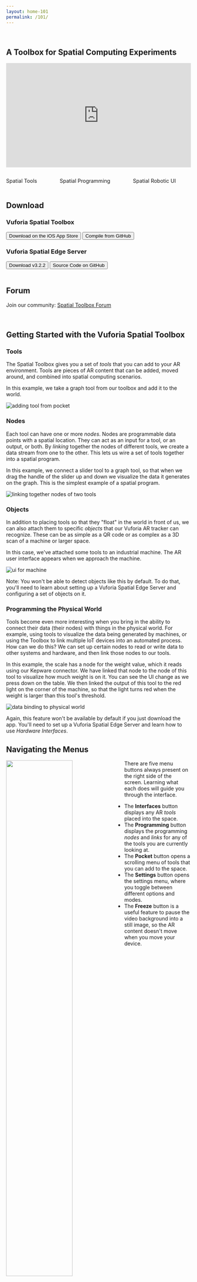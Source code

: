 ```yaml
---
layout: home-101
permalink: /101/
---
```

<br>

## A Toolbox for Spatial Computing Experiments

<div class="column is-full" style="position: relative; width: 100%; height: 0; padding-bottom: 56.25%;">
            <iframe src="https://www.youtube.com/embed/k3uHFk1PAAM?rel=0" frameborder="0" allow="autoplay;"
                    allowfullscreen class="video"
                    style="position: absolute;top: 0; left: 0; width: 100%; height: 100%;">
                <img src="../resources/toolboxVideoPlaceholder.jpg" border="0">
            </iframe>
</div>

<div class="container">
        <div class="columns is-vcentered is-centered is-multiline ">
            <div class="column is-one-third is-vcentered is-centered">
                <p><img src="../resources/distance.gif" alt=""/></p>
                <div class="subtitle">Spatial Tools</div>
            </div>
            <div class="column is-one-third">
                <p><img src="../resources/vst.gif" alt=""/></p>
                <div class="subtitle">Spatial Programming</div>
            </div>
            <div class="column is-one-third">
                <p><img src="../resources/mir.gif" alt=""/></p>
                <div class="subtitle">Spatial Robotic UI</div>
            </div>
        </div>
</div>

<br>

<div class="container">
    <h2 class="title">Download</h2>
    <h3 class="title">Vuforia Spatial Toolbox</h3>
<div class="buttons">
    <button class="button is-outlined  is-medium is-dark"
            onclick="location.href='https://apps.apple.com/us/app/vuforia-spatial-toolbox/id1506071001';">
    <span class="icon is-medium">
      <i class="fab fa-app-store-ios"></i>
    </span>
        <span>Download on the iOS App Store</span>
    </button>
    <button class="button  is-outlined  is-medium is-dark"
            onclick="location.href='https://github.com/ptcrealitylab/vuforia-spatial-toolbox-ios';">
    <span class="icon is-medium">
        <i class="fab fa-github"></i>
            </span>
        <span>Compile from GitHub</span>
    </button>
</div>
    <h3 class="title">Vuforia Spatial Edge Server</h3>
    <div class="buttons">
        <button class="button is-outlined  is-medium is-dark"
                onclick="location.href='https://github.com/ptcrealitylab/vuforia-spatial-edge-server/releases/tag/v3.2.2';">
    <span class="icon is-medium">
      <i class="fab fa-github"></i>
    </span>
            <span>Download v3.2.2</span>
        </button>
        <button class="button  is-outlined  is-medium is-dark"
                onclick="location.href='https://github.com/ptcrealitylab/vuforia-spatial-edge-server';">
    <span class="icon is-medium">
        <i class="fab fa-github"></i>
            </span>
            <span>Source Code on GitHub</span>
        </button>
    </div>
</div>

<br>

## Forum
Join our community: [Spatial Toolbox Forum](http://forum.spatialtoolbox.vuforia.com/)

<br>

## Getting Started with the Vuforia Spatial Toolbox

### Tools

The Spatial Toolbox gives you a set of *tools* that you can add to your AR environment. Tools are
pieces of AR content that can be added, moved around, and combined into spatial computing scenarios.

In this example, we take a graph tool from our toolbox and add it to the world.

![adding tool from pocket](../docs/use/images/intro-gifs/tool-add.gif)

### Nodes

Each tool can have one or more *nodes*. Nodes are programmable data points with a spatial
location. They can act as an input for a tool, or an output, or both. By *linking* together the
nodes of different tools, we create a data stream from one to the other. This lets us wire a set
of tools together into a spatial program.

In this example, we connect a slider tool to a graph tool, so that when we drag the handle of the
slider up and down we visualize the data it generates on the graph. This is the simplest example
of a spatial program.

![linking together nodes of two tools](../docs/use/images/intro-gifs/link-and-interact-tools.gif)

### Objects

In addition to placing tools so that they "float" in the world in front of us, we can also
attach them to specific *objects* that our Vuforia AR tracker can recognize. These can be as
simple as a QR code or as complex as a 3D scan of a machine or larger space.

In this case, we've attached some tools to an industrial machine. The AR user interface appears
when we approach the machine.

![ui for machine](../docs/use/images/intro-gifs/scale-machine-ui-proximity.gif)

Note: You won't be able to detect objects like this by default. To do that, you'll need to learn
about setting up a Vuforia Spatial Edge Server and configuring a set of objects on it.

### Programming the Physical World

Tools become even more interesting when you bring in the ability to connect their data (their nodes)
with things in the physical world. For example, using tools to visualize the data being
generated by machines, or using the Toolbox to link multiple IoT devices into an automated
process. How can we do this? We can set up certain nodes to read or write data to other systems
and hardware, and then link those nodes to our tools.

In this example, the scale has a node for the weight value, which it reads using our Kepware
connector. We have linked that node to the node of this tool to visualize how much weight is on
it. You can see the UI change as we press down on the table. We then linked the output of this
tool to the red light on the corner of the machine, so that the light turns red when the weight
is larger than this tool's threshold.

![data binding to physical world](../docs/use/images/intro-gifs/scale-machine-ui.gif)

Again, this feature won't be available by default if you just download the app. You'll need to
set up a Vuforia Spatial Edge Server and learn how to use *Hardware Interfaces*.


## Navigating the Menus

<img width="60%" src="../docs/use/images/ui-tutorial-gifs/01-intro-to-the-menus.gif" style="float: left; margin-right: 20px; margin-bottom: 20px;" />

There are five menu buttons always present on the right side of the screen. Learning what each does will guide you through the interface.

- The **Interfaces** button displays any AR *tools* placed into the space.
- The **Programming** button displays the programming *nodes* and *links* for any of the tools you are currently looking at.
- The **Pocket** button opens a scrolling menu of tools that you can add to the space.
- The **Settings** button opens the settings menu, where you toggle between different options and modes.
- The **Freeze** button is a useful feature to pause the video background into a still image, so the AR content doesn't move when you move your device.

<p style = "clear: left;"></p>

## The Basics

### Adding Tools

<img width="60%" src="../docs/use/images/ui-tutorial-gifs/16-adding-tools-from-pocket.gif" align="left" style="margin-right: 20px; margin-bottom: 30px;" />

Tapping on an icon in the pocket will add that *tool* to the space.

You can then tap and hold on the tool for a moment (without moving your finger) to start moving it. Drag to move it horizontally and vertically. Pinch with two fingers to scale it up or down.

In this example, we add a slider tool and a graph tool, and organize them in our space.

<p style = "clear: left;"></p>

### Drawing Links

<img width="60%" src="../docs/use/images/ui-tutorial-gifs/02-create-link.gif" align="left" style="margin-right: 20px; margin-bottom: 30px;" />

When you switch to programming mode, you will see the *nodes* for any visible tools.

You can connect any two nodes by dragging a line between them.

This creates a *link* that will send data from the first node (in this example, on the left) to the second (on the right). The direction matters, so the animated dots move in the direction that data will flow.

<p style = "clear: left;"></p>

### Cutting Links

<img width="60%" src="../docs/use/images/ui-tutorial-gifs/03-delete-link.gif" align="left" style="margin-right: 20px; margin-bottom: 30px;" />

To delete a link, you can swipe through it to cut it.

The node on the left will no longer send data to the one on the right.

<p style = "clear: left;"></p>

### Moving Nodes

<img width="60%" src="../docs/use/images/ui-tutorial-gifs/04-move-node.gif" align="left" style="margin-right: 20px; margin-bottom: 30px;" />

If you tap and hold on a node for a second without moving your finger, you can then reposition it by dragging it around. Blue corners will appear around the node to show that you can move it.

The position doesn't affect the behavior, but it can be useful to keep the nodes organized.

<p style = "clear: left;"></p>

### Interacting with Tools

<img width="60%" src="../docs/use/images/ui-tutorial-gifs/17-linking-tools.gif" align="left" style="margin-right: 20px; margin-bottom: 30px;" />

Some tools – like the graph – just visualize data. Others – like the slider – are inputs that we can interact with. By linking the input tool to the output tool, we can visualize the data that the input generates.

Before interacting with tools, remember to switch back from the programming mode to the interfaces mode.

<p style = "clear: left;"></p>

### Fast-adding Tools

<img width="60%" src="../docs/use/images/ui-tutorial-gifs/19-adding-tools.gif" align="left" style="margin-right: 20px; margin-bottom: 30px;" />

Instead of tapping on a tool's icon in the pocket, if you tap-and-hold and *drag* the tool all in one gesture, you will be able to move and scale the tool all at once. This is just a shortcut if you want to quickly add tools to the space.

<p style = "clear: left;"></p>

### Linking Multiple Tools

<img width="60%" src="../docs/use/images/ui-tutorial-gifs/20-fixed-linking-tools.gif" align="left" style="margin-right: 20px; margin-bottom: 30px;" />

Each node functions both as an input and an output, so you can string together tools' nodes into longer programs.

In this example, the value from the slider is visualized first by a simple meter, and then gets passed to a time-series graph to be visualized in a different way.

<p style = "clear: left;"></p>

### Deleting Tools

<img width="60%" src="../docs/use/images/ui-tutorial-gifs/21-delete-tools.gif" align="left" style="margin-right: 20px; margin-bottom: 30px;" />

When dragging a tool around, a trash icon will appear on the right edge of the screen. Drag the tool on top of the icon and let go to delete it.

This will also delete all links to or from the nodes of this tool.

<p style = "clear: left;"></p>

## Logic Nodes

Links just send data between nodes without affecting the data along the way. To add more logic to your system, you can add a *Logic Node* and pass the data through the logic node.

This part of the guide will teach you the basics of a block-based programming environment that lets you add all sorts of logic to your systems.

### Add Logic Node

<img width="60%" src="../docs/use/images/ui-tutorial-gifs/05-add-logic-node.gif" align="left" style="margin-right: 20px; margin-bottom: 30px;" />

When you're in programming mode, dragging out from the pocket button will create a new logic node that you can place into space. There needs to be at least one tool in the space first, for the logic node to attach to, but you can add as many logic nodes as you want.

<p style = "clear: left;"></p>

### Link to the Logic Node

<img width="60%" src="../docs/use/images/ui-tutorial-gifs/06-link-logic-node.gif" align="left" style="margin-right: 20px; margin-bottom: 30px;" />

Creating a link to a logic node lets you choose a color for it: blue, green, yellow, or red. You can also choose a color for links drawn out of a logic node. The color of this link determines which color-coded entry point it will connect to within the logic node.

In this example, we send the data from the slider into the blue input, and send data from the green output to the graph.

<p style = "clear: left;"></p>

### Open the Logic Node

<img width="60%" src="../docs/use/images/ui-tutorial-gifs/07-open-logic-node.gif" align="left" style="margin-right: 20px; margin-bottom: 30px;" />

Tapping on a logic node opens its programming grid, where you can construct a program that affects the data flowing from its inputs to its outputs. You can place *logic block* into this grid, and link them together into programs.

The top row has an input spot for each color, corresponding to the colors of links connecting to this logic node.

The bottom row has an output spot for each color.

<p style = "clear: left;"></p>

### Add Logic Block from Menu

<img width="60%" src="../docs/use/images/ui-tutorial-gifs/08-add-logic-block.gif" align="left" style="margin-right: 20px; margin-bottom: 30px;" />

Tapping on the pocket button within a logic node opens the logic menu, where you can see a set of logic blocks that you can choose from.

Tap down and drag a logic block to select it. Dragging it around will snap it into different grid spots that it gets close to. Let go of it while it is snapped onto a spot in order to place it.

In this example, we select an inverter block, and place it into the grid.

A full list of blocks, and how to use them, can be seen [here](https://spatialtoolbox.vuforia.com/docs/use/spatial-programming/logic-blocks).

<p style = "clear: left;"></p>

### Link Blocks to Inputs and Outputs

<img width="60%" src="../docs/use/images/ui-tutorial-gifs/09-link-logic-block.gif" align="left" style="margin-right: 20px; margin-bottom: 30px;" />

Drawing lines between blocks, input spots, or output spots will create a link. To create a working program, you need to make a path from an input to an output.

Since we connected the slider to the blue input of the logic node, and the graph to the green output, we link the blue input spot to the inverter block, and then link the block to the green output spot.

This will send inverted values from the slider to the graph.

<p style = "clear: left;"></p>

### Move Logic Block

<img width="60%" src="../docs/use/images/ui-tutorial-gifs/10-move-logic-block.gif" align="left" style="margin-right: 20px; margin-bottom: 30px;" />

Tapping and holding on a block for a second will allow you to pick it up and move it to a different spot. The location you choose doesn't matter (unless you place it on an input or output spot) but it helps to organize them.

If you place it on an input spot, it will automatically link it to that input. If you place it on an output spot, it will automatically link it to that output.

<p style = "clear: left;"></p>

### Logic Block Information

<img width="60%" src="../docs/use/images/ui-tutorial-gifs/11-logic-block-settings.gif" align="left" style="margin-right: 20px; margin-bottom: 30px;" />

If you tap on a placed logic block (without holding), it will open the information and settings page for that block. For example, tapping on the inverter block explains what the block does. The inverter block doesn't have any settings that can be changed.

Tapping the back button closes the information. Tapping it again would exit the logic node entirely.

<p style = "clear: left;"></p>

### Logic Block Settings

<img width="60%" src="../docs/use/images/ui-tutorial-gifs/12-logic-block-settings-delay.gif" align="left" style="margin-right: 20px; margin-bottom: 30px;" />

Some logic blocks have settings that you can change by tapping on them.

In this example, we add another block to the grid: a delay block that will output whatever data is sent to it after a certain amount of time. By tapping on the block, we can change that amount of time.

<p style = "clear: left;"></p>

### Adjust Block Links

<img width="60%" src="../docs/use/images/ui-tutorial-gifs/13-link-multiple-logic-blocks.gif" align="left" style="margin-right: 20px; margin-bottom: 30px;" />

A link between blocks can be deleted in a similar way as those between nodes: just swipe to cut the line.

Blocks can also be linked together, to compose their effects into a more complicated program.

In this example, the data from the blue input first gets inverted, and then gets sent into the delay block. After a few seconds, the delay block will send the inverted data to the green output.

<p style = "clear: left;"></p>

### Delete Blocks

<img width="60%" src="../docs/use/images/ui-tutorial-gifs/14-delete-logic-blocks.gif" align="left" style="margin-right: 20px; margin-bottom: 30px;" />

When moving a block around, a trash icon will appear on the right edge of the screen. Drag the block onto that icon and let go to delete it (and all the links to or from that block).

<p style = "clear: left;"></p>

### Delete Logic Node

<img width="60%" src="../docs/use/images/ui-tutorial-gifs/15-delete-logic-nodes.gif" align="left" style="margin-right: 20px; margin-bottom: 30px;" />

Logic nodes can be moved around by tapping and holding on them, just like regaular nodes. Regular logic nodes cannot be deleted, but logic nodes can. Drag a logic node onto the trash icon on the right edge of the screen to delete it and the links connected to it.

<p style = "clear: left;"></p>

## Additional Services

The Vuforia Spatial Toolbox supports a variety of additional services that you can use to view and spatially interact with content in a variety of ways.

### Visibility Distance

One service included in your app is the ability to set from how far away a tool will be visible before it fades away. By default, tools will hide when you are more than 2 meters away from them, but this can be adjusted.

<img width="60%" src="../docs/use/images/ui-tutorial-gifs/27-adjust-visibility-distance.gif" align="left" style="margin-right: 20px; margin-bottom: 30px;" />

When holding on a tool so it can be repositioned, if you press and hold another finger on the green distance icon in the bottom right a blue sphere and dotted line will appear to show you how far this tool can be seen. As you walked towards or away from the tool, the size of the sphere will match your current distance. When you let go, it will set the visibility distance to your current distance. As you step further away, the tool will fade away, but it will reappear as you walk closer.

<p style = "clear: left;"></p>

### Grouping

One service that isn't enabled by default, but can be useful, is grouping. If you're a developer, you can build new services like grouping and add them to the app using the addon system.

### Turning on Grouping Mode

<img width="60%" src="../docs/use/images/ui-tutorial-gifs/22-enable-grouping.gif" align="left" style="margin-right: 20px; margin-bottom: 30px;" />

To enable the grouping service, open the settings menu and turn on the toggle switch for *Grouping*.

Grouping mode lets you form groups of tools that you can move together in space.

<p style = "clear: left;"></p>

### Using the Grouping Lasso

<img width="60%" src="../docs/use/images/ui-tutorial-gifs/23-grouping-lasso.gif" align="left" style="margin-right: 20px; margin-bottom: 30px;" />

If grouping mode is turned on, double-tap on the background and draw a circle. This is your grouping lasso. Any tools inside this lasso will be grouped together when you let go.

<p style = "clear: left;"></p>

### Grouping and Moving Tools

<img width="60%" src="../docs/use/images/ui-tutorial-gifs/24-group-and-move.gif" align="left" style="margin-right: 20px; margin-bottom: 30px;" />

In this example, we draw a circle around two tools to group them together. Now when we move one of them around it will also move the other relative to it.

To ungroup tools, draw a lasso around them again.

<p style = "clear: left;"></p>

### Deleting a Group

<img width="60%" src="../docs/use/images/ui-tutorial-gifs/25-delete-group.gif" align="left" style="margin-right: 20px; margin-bottom: 30px;" />

If you delete a tool in a group it will also delete all other tools in the same group. This can be a useful way to delete a lot of tools at once.

<p style = "clear: left;"></p>

### Envelopes

Envelopes are a special type of tool that can contain other tools. They help us organize the space. Think of them as a way to put your other tools into boxes that you can open and close.

If you're a developer, you can build your own types of envelopes, but by default there is one envelope tool that you can use.

### Adding an Envelope

<img width="60%" src="../docs/use/images/ui-tutorial-gifs/28-adding-and-opening-envelope.gif" align="left" style="margin-right: 20px; margin-bottom: 30px;" />

This blue icon represents the envelope tool. Add one to your space and tap on it to open it. When it is open, you'll see a blue [X] icon in the top left corner.

<p style = "clear: left;"></p>

### Adding Tools to an Envelope

<img width="60%" src="../docs/use/images/ui-tutorial-gifs/29-adding-frames-to-envelope.gif" align="left" style="margin-right: 20px; margin-bottom: 30px;" />

While you have an envelope open (you can see the [X] in the corner), all compatible tools that you add from the pocket will get added to that envelope. Here, we add two buttons to this envelope. When we press the [X] button, it closes the envelope. This hides all the tools that we put into it.

<p style = "clear: left;"></p>

### Reopening an Envelope

<img width="60%" src="../docs/use/images/ui-tutorial-gifs/30-reopening-envelope.gif" align="left" style="margin-right: 20px; margin-bottom: 30px;" />

Tapping on an envelope reopens it, displaying all of the tools we put inside it.

<p style = "clear: left;"></p>

### Multiple Envelopes

<img width="60%" src="../docs/use/images/ui-tutorial-gifs/31-opening-multiple-envelopes.gif" align="left" style="margin-right: 20px; margin-bottom: 30px;" />

You can only have one envelope open at a time. Tapping on another envelope when one is already open will close the first one before opening the second.

In this example, you can see how we use two envelopes to better organize a space with many tools.

Tools inside an envelope are not "grouped" like those using the grouping lasso – they do not move relative to one another. Grouping and envelopes are two different examples of services you can use to form different kinds of spatial relationships between the tools in your space.

<p style = "clear: left;"></p>

## Developer Features

### Viewing Found Objects

<img width="60%" src="../docs/use/images/ui-tutorial-gifs/26-found-objects.gif" align="left" style="margin-right: 20px; margin-bottom: 20px;" />

You may wish to see or debug which objects have been discovered by this client. To do so, open the settings menu and tap on the *Found Objects* button. It will open a page that shows an entry for each object discovered by this app.

You should always see an entry called "_WORLD_local", representing a local world object that your AR content will attach to by default. Additional entries will only appear if you are running additional Vuforia Spatial Edge Servers in your network.

Each object will display the IP address of the Edge Server it is being hosted by, and the list of tools that have been attached to it.

If an object name appears in red, that means that the Vuforia Engine was unable to initialize an AR target for that object using the data hosted by the Edge Server, so you won't be able to recognize that object in your space and see its AR content. Object names appearing in black have been successfully added to the AR tracker.

<p style = "clear: left;"></p>



### Creating Objects on the Edge Server

In addition to adding AR content that floats in space, Vuforia Spatial Toolbox lets you attach AR content to physical objects. AR content will "stick" to this object as it moves around. Also, tools attached to an object can make use of Hardware Interfaces to read and write data to things in the physical world, such as an Arduino, a Lego robot, or an industrial PLC.

Creating an object is easy. Just run the Vuforia Spatial Edge Server, open up its interface, and click the "Add Object" button. Give it a name and drag-and-drop a JPG image onto it to set its target. The "Add Tool" button can be used to give it some customizable AR content that will appear when you look at that image with the Vuforia Spatial Toolbox app, and you can add more tools to it from the Pocket menu in the app.

![Create an object with an image target](../resources/create-object-with-image.gif)

### Connecting to Hardware

The "Manage Hardware Interfaces" tab of the Edge Server will show you a list of all the Hardware Interfaces you currently have installed on this server. By default, your server only has the Kepware interface for connecting to industrial machines, but you can download more integrations from the [Add-ons page](https://spatialtoolbox.vuforia.com/docs/add-ons). Some hardware interfaces can be configured with additional settings, for example the IP address or authentication credentials for the corresponding IoT gateway. Most hardware interfaces will automatically generate and configure Toolbox objects based on the physical devices they detect. You'll then be able to attach target images to them in the Object Configuration tab and see their datapoints as nodes in the Spatial Toolbox.

![Configure hardware interfaces on the Edge Server](../resources/hardware-interface-configuration.gif)

### Extending the Platform as a Developer

Vuforia Spatial Toolbox is an open source platform that is meant to be extended. To do so, we have the concept of an **Add-on** that anyone can build to add new components and functionality to the system. 

The Vuforia Spatial Edge Server has an `addons` directory that can contain any number of add-ons. Each add-on can contain any combination of the following: tools, hardware interfaces, node types, logic blocks, and feature scripts.

![Diagram of add-ons within Edge Server](../resources/addons-edge-server-diagram.png)

Hardware interfaces will appear in the Edge Server interface. Tools will appear in the Spatial Toolbox app's pocket menu while you are looking at any objects hosted by your server. Logic Blocks will appear in the logic block menu if the logic node is attached to an object hosted by your server. New node types don't appear in any menu, but can be utilized by your tools when you develop them.

Feature Scripts are an advanced type of add-on that lets you directly customize the Spatial Toolbox app code in a powerful way. And if anything you want to build doesn't fit into an add-on, you can directly modify and collaborate on the open source projects for the Vuforia Spatial Edge Server and Vuforia Spatial Toolbox on GitHub.

So far, the following three add-ons have been developed and are being maintained. We welcome your contributions to these add-ons, and encourage you to create new add-ons that push the platform in new directions.

![Diagram of the three current add-ons](../resources/current-addons-diagram.png)

### Getting Involved with the Community

Vuforia Spatial Toolbox is an open source project, licensed under MPL 2.0, and we encourage you to join our community and contribute to the project in whatever way you can. Anyone is welcome and encouraged to be a part of our community, whether you’re a student looking to learn about Augmented Reality and Spatial Computing, a hobbyist looking to experiment with some DIY projects, an innovation engineer looking to use this in your industry, or a researcher looking to push the boundaries of this platform even further.
